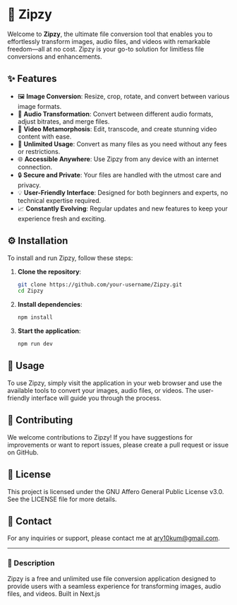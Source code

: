 # 📁 Zipzy

Welcome to **Zipzy**, the ultimate file conversion tool that enables you to effortlessly transform images, audio files, and videos with remarkable freedom—all at no cost. Zipzy is your go-to solution for limitless file conversions and enhancements.

## ✨ Features

- 🖼️ **Image Conversion**: Resize, crop, rotate, and convert between various image formats.
- 🎵 **Audio Transformation**: Convert between different audio formats, adjust bitrates, and merge files.
- 🎥 **Video Metamorphosis**: Edit, transcode, and create stunning video content with ease.
- 🚀 **Unlimited Usage**: Convert as many files as you need without any fees or restrictions.
- 🌐 **Accessible Anywhere**: Use Zipzy from any device with an internet connection.
- 🔒 **Secure and Private**: Your files are handled with the utmost care and privacy.
- 💡 **User-Friendly Interface**: Designed for both beginners and experts, no technical expertise required.
- 📈 **Constantly Evolving**: Regular updates and new features to keep your experience fresh and exciting.

## ⚙️ Installation

To install and run Zipzy, follow these steps:

1. **Clone the repository**:
    ```bash
    git clone https://github.com/your-username/Zipzy.git
    cd Zipzy
    ```

2. **Install dependencies**:
    ```bash
    npm install
    ```

3. **Start the application**:
    ```bash
    npm run dev
    ```

## 🚀 Usage

To use Zipzy, simply visit the application in your web browser and use the available tools to convert your images, audio files, or videos. The user-friendly interface will guide you through the process.

## 🤝 Contributing

We welcome contributions to Zipzy! If you have suggestions for improvements or want to report issues, please create a pull request or issue on GitHub.

## 📜 License

This project is licensed under the GNU Affero General Public License v3.0. See the LICENSE file for more details.

## 📧 Contact

For any inquiries or support, please contact me at [ary10kum@gmail.com](mailto:ary10kum@gmail.com).

---

### 📝 Description

Zipzy is a free and unlimited use file conversion application designed to provide users with a seamless experience for transforming images, audio files, and videos. Built in Next.js
